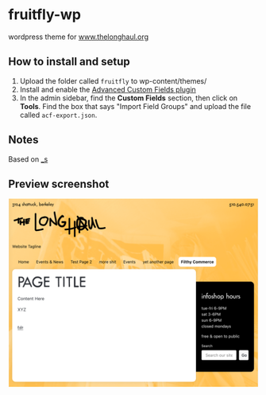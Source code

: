 # fruitfly-wp
wordpress theme for www.thelonghaul.org

## How to install and setup
1. Upload the folder called `fruitfly` to wp-content/themes/
2. Install and enable the [Advanced Custom Fields plugin](https://wordpress.org/plugins/advanced-custom-fields/)
3. In the admin sidebar, find the **Custom Fields** section, then click on **Tools**. Find the box that says "Import Field Groups" and upload the file called `acf-export.json`.

## Notes
Based on [_s](https://github.com/automattic/_s)

## Preview screenshot
![Image of Yaktocat](fruitfly/screenshot.png)
